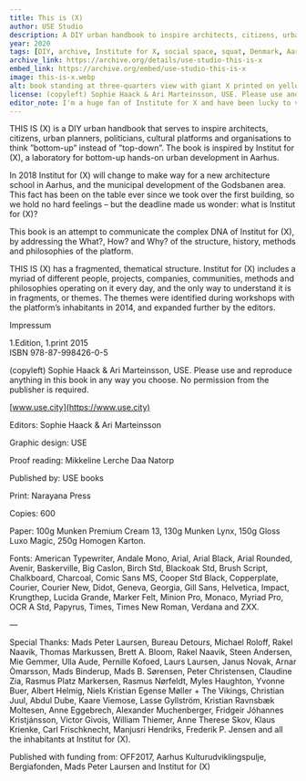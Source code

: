 ```yaml
---
title: This is (X)
author: USE Studio
description: A DIY urban handbook to inspire architects, citizens, urban planners, politicians, cultural platforms and organisations to think "bottom-up" instead of "top-down".
year: 2020
tags: [DIY, archive, Institute for X, social space, squat, Denmark, Aarhus, community]
archive_link: https://archive.org/details/use-studio-this-is-x
embed_link: https://archive.org/embed/use-studio-this-is-x
image: this-is-x.webp
alt: book standing at three-quarters view with giant X printed on yellow background
license: (copyleft) Sophie Haack & Ari Marteinsson, USE. Please use and reproduce anything in this book in any way you choose. No permission from the publisher is required.
editor_note: I'm a huge fan of Institute for X and have been lucky to visit, party, eat, hang out, and join in the community over many years when Flux Factory visited Aarhus from 2018 - 2023.
---
```


THIS IS (X) is a DIY urban handbook that serves to inspire architects, citizens, urban planners, politicians, cultural platforms and organisations to think ”bottom-up” instead of ”top-down”. The book is inspired by Institut for (X), a laboratory for bottom-up hands-on urban development in Aarhus.

In 2018 Institut for (X) will change to make way for a new architecture school in Aarhus, and the municipal development of the Godsbanen area. This fact has been on the table ever since we took over the first building, so we hold no hard feelings – but the deadline made us wonder: what is Institut for (X)?

This book is an attempt to communicate the complex DNA of Institut for (X), by addressing the What?, How? and Why? of the structure, history, methods and philosophies of the platform.

THIS IS (X) has a fragmented, thematical structure. Institut for (X) includes a myriad of different people, projects, companies, communities, methods and philosophies operating on it every day, and the only way to understand it is in fragments, or themes. The themes were identified during workshops with the platform’s inhabitants in 2014, and expanded further by the editors.

Impressum

1.Edition, 1.print 2015  
ISBN 978-87-998426-0-5

(copyleft) Sophie Haack & Ari Marteinsson, USE. Please use and reproduce anything in this book in any way you choose. No permission from the publisher is required.

[www.use.city](https://www.use.city)

Editors: Sophie Haack & Ari Marteinsson

Graphic design: USE

Proof reading: Mikkeline Lerche Daa Natorp

Published by: USE books

Print: Narayana Press

Copies: 600

Paper: 100g Munken Premium Cream 13, 130g Munken Lynx,
150g Gloss Luxo Magic, 250g Homogen Karton.

Fonts: American Typewriter, Andale Mono, Arial, Arial Black, Arial Rounded, Avenir, Baskerville, Big Caslon, Birch Std, Blackoak Std, Brush Script, Chalkboard, Charcoal, Comic Sans MS, Cooper Std Black, Copperplate, Courier, Courier New, Didot, Geneva, Georgia, Gill Sans, Helvetica, Impact, Krungthep, Lucida Grande, Marker Felt, Minion Pro, Monaco, Myriad Pro, OCR A Std, Papyrus, Times, Times New Roman, Verdana and ZXX.

—

Special Thanks: Mads Peter Laursen, Bureau Detours, Michael Roloff, Rakel Naavik, Thomas Markussen, Brett A. Bloom, Rakel Naavik, Steen Andersen, Mie Gemmer, Ulla Aude, Pernille Kofoed, Laurs Laursen, Janus Novak, Arnar Òmarsson, Mads Binderup, Mads B. Sørensen, Peter Christensen, Claudine Zia, Rasmus Platz Markersen, Rasmus Nørfeldt, Myles Haughton, Yvonne Buer, Albert Helmig, Niels Kristian Egense Møller + The Vikings, Christian Juul, Abdul Dube, Kaare Viemose, Lasse Gyllström, Kristian Ravnsbæk Moltesen, Anne Eggebrech, Alexander Muchenberger, Fridgeir Jóhannes Kristjánsson, Victor Givois, William Thiemer, Anne Therese Skov, Klaus Krienke, Carl Frischknecht, Manjusri Hendriks, Frederik P. Jensen and all the inhabitants at Institut for (X).

Published with funding from: OFF2017, Aarhus Kulturudviklingspulje, Bergiafonden, Mads Peter Laursen and Institut for (X)
